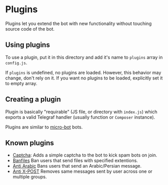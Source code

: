 # Plugins

Plugins let you extend the bot with new functionality
without touching source code of the bot.

## Using plugins

To use a plugin, put it in this directory and add it's name
to `plugins` array in `config.js`.

If `plugins` is undefined, no plugins are loaded.
However, this behavior may change, don't rely on it.
If you want no plugins to be loaded, explicitly set it to empty array.

## Creating a plugin

Plugin is basically "requirable"
(JS file, or directory with `index.js`)
which exports a valid Telegraf handler
(usually function or `Composer` instance).

Plugins are similar to [micro-bot] bots.

## Known plugins

-   [Captcha](https://gist.github.com/poeti8/d84dfc4538510366a2d89294ff52b4ae): Adds a simple captcha to the bot to kick spam bots on join.
-   [Banfiles](https://gist.github.com/poeti8/133796200d66049c9bd58e6265a52f68) Ban users that send files with specified extentions.
-   [Anti Arabic](https://gist.github.com/poeti8/966ccef35d61ad2735dc0120ce3e8760) Bans users that send an Arabic/Persian message.
-   [Anti X-POST](https://gist.github.com/poeti8/c3057f973466676ca8dbbb1183cd0624) Removes same messages sent by user across one or multiple groups.

[micro-bot]: https://github.com/telegraf/micro-bot
